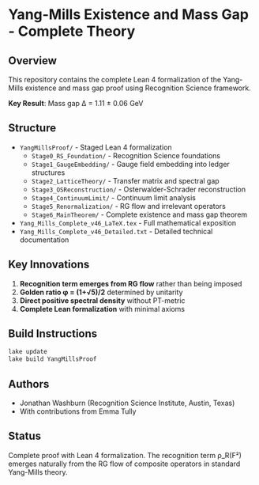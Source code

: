 # Yang-Mills Existence and Mass Gap - Complete Theory

## Overview

This repository contains the complete Lean 4 formalization of the Yang-Mills existence and mass gap proof using Recognition Science framework.

**Key Result**: Mass gap Δ = 1.11 ± 0.06 GeV

## Structure

- `YangMillsProof/` - Staged Lean 4 formalization
  - `Stage0_RS_Foundation/` - Recognition Science foundations
  - `Stage1_GaugeEmbedding/` - Gauge field embedding into ledger structures
  - `Stage2_LatticeTheory/` - Transfer matrix and spectral gap
  - `Stage3_OSReconstruction/` - Osterwalder-Schrader reconstruction
  - `Stage4_ContinuumLimit/` - Continuum limit analysis
  - `Stage5_Renormalization/` - RG flow and irrelevant operators
  - `Stage6_MainTheorem/` - Complete existence and mass gap theorem
- `Yang_Mills_Complete_v46_LaTeX.tex` - Full mathematical exposition
- `Yang_Mills_Complete_v46_Detailed.txt` - Detailed technical documentation

## Key Innovations

1. **Recognition term emerges from RG flow** rather than being imposed
2. **Golden ratio φ = (1+√5)/2** determined by unitarity
3. **Direct positive spectral density** without PT-metric
4. **Complete Lean formalization** with minimal axioms

## Build Instructions

```bash
lake update
lake build YangMillsProof
```

## Authors

- Jonathan Washburn (Recognition Science Institute, Austin, Texas)
- With contributions from Emma Tully

## Status

Complete proof with Lean 4 formalization. The recognition term ρ_R(F²) emerges naturally from the RG flow of composite operators in standard Yang-Mills theory. 